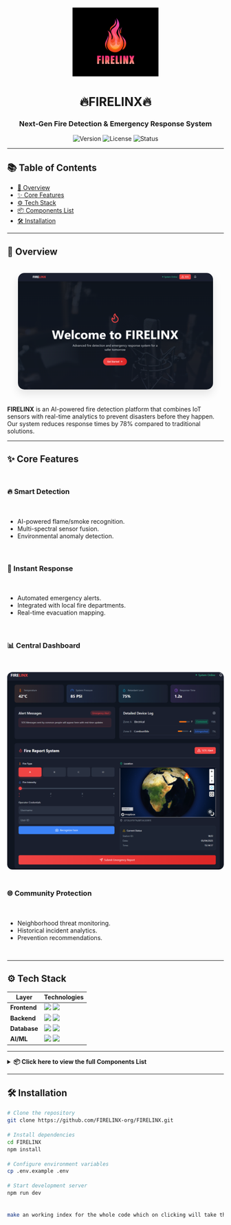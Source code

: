 <p align="center">
  <img src="LOGO.png" alt="FIRELINX Logo" width="200">
  <h1 align="center">🔥FIRELINX🔥</h1>
  <h3 align="center">Next-Gen Fire Detection & Emergency Response System</h3>
  <p align="center">
    <img src="https://img.shields.io/badge/version-1.0.0-blue" alt="Version">
    <img src="https://img.shields.io/badge/license-Custom-red" alt="License">
    <img src="https://img.shields.io/badge/status-Active-brightgreen" alt="Status">
  </p>
</p>

---
## 📚 Table of Contents

- [🚀 Overview](#-overview)
- [✨ Core Features](#-core-features)
- [⚙️ Tech Stack](#️-tech-stack)
- [📦 Components List](#-click-here-to-view-the-full-components-list)
- [🛠️ Installation](#️-installation)

---

## 🚀 Overview
<div align="center">
  <img src="src/assets/Landing_Page.png" alt="Landing Page" style="max-width:90%; border-radius:15px; box-shadow:0 10px 20px rgba(0,0,0,0.1); margin:20px 0;">
</div>

**FIRELINX** is an AI-powered fire detection platform that combines IoT sensors with real-time analytics to prevent disasters before they happen. Our system reduces response times by 78% compared to traditional solutions.

---

## ✨ Core Features

<div style="display: grid; grid-template-columns: repeat(auto-fit, minmax(300px, 1fr)); gap: 20px; margin: 30px 0;">

### 🔥 Smart Detection
- AI-powered flame/smoke recognition.
- Multi-spectral sensor fusion.
- Environmental anomaly detection.

### 🚨 Instant Response
- Automated emergency alerts.
- Integrated with local fire departments.
- Real-time evacuation mapping.

### 📊 Central Dashboard
<div align="center">
  <img src="src/assets/Central_dashboard.png" alt="Dashboard" style="max-width:100%; border-radius:12px; margin-top:10px;">
</div>

### 🌐 Community Protection

- Neighborhood threat monitoring.
- Historical incident analytics.
- Prevention recommendations.

</div>

---

## ⚙️ Tech Stack

<div align="center">

| Layer       | Technologies                                                                                     |
|-------------|--------------------------------------------------------------------------------------------------|
| **Frontend**  | <img src="https://img.shields.io/badge/React-20232A?style=flat&logo=react&logoColor=61DAFB" height="20"> <img src="https://img.shields.io/badge/Tailwind_CSS-38B2AC?style=flat&logo=tailwind-css&logoColor=white" height="20"> |
| **Backend**   | <img src="https://img.shields.io/badge/Node.js-339933?style=flat&logo=nodedotjs&logoColor=white" height="20"> <img src="https://img.shields.io/badge/Express.js-000000?style=flat&logo=express&logoColor=white" height="20"> |
| **Database**  | <img src="https://img.shields.io/badge/MongoDB-4EA94B?style=flat&logo=mongodb&logoColor=white" height="20"> <img src="https://img.shields.io/badge/Firebase-FFCA28?style=flat&logo=firebase&logoColor=black" height="20"> |
| **AI/ML**     | <img src="https://img.shields.io/badge/TensorFlow-FF6F00?style=flat&logo=tensorflow&logoColor=white" height="20"> <img src="https://img.shields.io/badge/PyTorch-EE4C2C?style=flat&logo=pytorch&logoColor=white" height="20"> |

</div>

---
<details>
<summary><strong>📦 Click here to view the full Components List</strong></summary>

<br>

| SL. No. | Components                        | Quantity |
|--------:|-----------------------------------|---------:|
| 1       | ESP32                              | 8        |
| 2       | Arduino Mega                       | 1        |
| 3       | PCF8574                            | 8        |
| 4       | HW 382 Relay single Channel        | 2        |
| 5       | BTS7960 Motor Driver               | 2        |
| 6       | 9-50VDC 40A Speed Controller       | 2        |
| 7       | Servo MG996R                       | 4        |
| 8       | R385 Water Pump                    | 2        |
| 9       | Double Booster Pump (10Lpm)        | 2        |
| 10      | Bluetooth HC-05                    | 2        |
| 11      | Neo 6M GPS Module                  | 10       |
| 12      | Water Level Sensor                 | 12       |
| 13      | Flame Sensor                       | 10       |
| 14      | MAX6675 High Temp Sensor           | 8        |
| 15      | MQ-2                               | 3        |
| 16      | MQ-135                             | 3        |
| 17      | MQ-7                               | 1        |
| 18      | MQ-9                               | 2        |
| 19      | RFID Tag Set                       | 8        |
| 20      | TFT Display                        | 4        |
| 21      | LED                                | 58       |
| 22      | Buzzer                             | 8        |
| 23      | Numeric Keypad                     | 8        |
| 24      | Joystick                           | 4        |
| 25      | Tact switches                      | 25       |
| 26      | Rocker Switches                    | 10       |
| 27      | SMPS 12V 10A                       | 1        |
| 28      | SMPS 5V 1A                         | 2        |
| 29      | DC-DC Power Supply                 | 10       |
| 30      | Li-Ion Cell                        | 8        |
| 31      | Dual battery Charger               | 4        |
| 32      | Battery Case                       | 4        |
| 33      | TP4056                             | 8        |
| 34      | Header Pins                        | 20       |
| 35      | Zero PCB                           | 10       |
| 36      | Jumpers                            | 840      |
| 37      | Breadboard (Medium Size)           | 12       |
| 38      | Female Port                        | 10       |
| 39      | Soldering Iron, Wire & paste       | 1        |
| 40      | 3-Phase Wire                       | 2        |
| 41      | USB Type-B Cable                   | 8        |
| 42      | USB Type-C Cable                   | 2        |
| 43      | Wire multi-strand (in m)           | 10       |
| 44      | Heat Shrink (in m)                 | 1        |
| 45      | Insulation Tape                    | 4        |
| 46      | Double-Sided Tape                  | 3        |
| 47      | Capillary Tube (in ft)             | 5        |
| 48      | Plastic Cases & Containers         | 10       |
| 49      | Wooden base (ft x ft)              | 6        |
| 50      | Metal & Screw supplies (in kg)     | 5        |
| 51      | PLA Filament                       | 4        |
| 52      | Water-proofing (M-seal, Teflon)    | 3        |
| 53      | Glue Gun                           | 1        |
| 54      | Adhesive Supplies                  | 2        |
| 55      | Nema 17 Stepper motor              | 4        |
| 56      | A4988 Stepper motor driver         | 2        |
| 57      | Oled 1.3" Screen                   | 6        |
| 58      | ESP32 Breakout Board               | 5        |
| 59      | 1x4 Capacitive Touch Sensor        | 5        |
| 60      | Touch Sensor                       | 10       |
| 61      | Raspberry Pi 3 Model B             | 1        |
| 62      | Raspberry Pi Camera Module 3 NoIR  | 1        |
| 63      | Hose Pipe 6mm                      | 1        |

</details>

---
## 🛠️ Installation

```bash
# Clone the repository
git clone https://github.com/FIRELINX-org/FIRELINX.git

# Install dependencies
cd FIRELINX
npm install

# Configure environment variables
cp .env.example .env

# Start development server
npm run dev


make an working index for the whole code which on clicking will take the user to that section...
